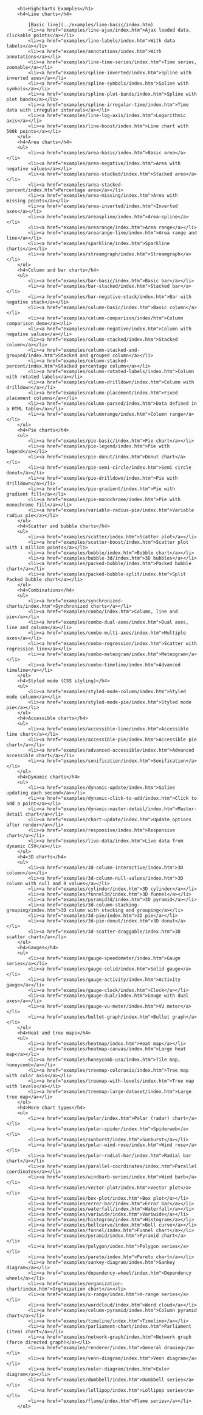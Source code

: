 		<h1>Highcharts Examples</h1>
		<h4>Line charts</h4>
		
			[Basic line](../examples/line-basic/index.htm)
			<li><a href="examples/line-ajax/index.htm">Ajax loaded data, clickable points</a></li>
			<li><a href="examples/line-labels/index.htm">With data labels</a></li>
			<li><a href="examples/annotations/index.htm">With annotations</a></li>
			<li><a href="examples/line-time-series/index.htm">Time series, zoomable</a></li>
			<li><a href="examples/spline-inverted/index.htm">Spline with inverted axes</a></li>
			<li><a href="examples/spline-symbols/index.htm">Spline with symbols</a></li>
			<li><a href="examples/spline-plot-bands/index.htm">Spline with plot bands</a></li>
			<li><a href="examples/spline-irregular-time/index.htm">Time data with irregular intervals</a></li>
			<li><a href="examples/line-log-axis/index.htm">Logarithmic axis</a></li>
			<li><a href="examples/line-boost/index.htm">Line chart with 500k points</a></li>
		</ul>
		<h4>Area charts</h4>
		<ul>
			<li><a href="examples/area-basic/index.htm">Basic area</a></li>
			<li><a href="examples/area-negative/index.htm">Area with negative values</a></li>
			<li><a href="examples/area-stacked/index.htm">Stacked area</a></li>
			<li><a href="examples/area-stacked-percent/index.htm">Percentage area</a></li>
			<li><a href="examples/area-missing/index.htm">Area with missing points</a></li>
			<li><a href="examples/area-inverted/index.htm">Inverted axes</a></li>
			<li><a href="examples/areaspline/index.htm">Area-spline</a></li>
			<li><a href="examples/arearange/index.htm">Area range</a></li>
			<li><a href="examples/arearange-line/index.htm">Area range and line</a></li>
			<li><a href="examples/sparkline/index.htm">Sparkline charts</a></li>
			<li><a href="examples/streamgraph/index.htm">Streamgraph</a></li>
		</ul>
		<h4>Column and bar charts</h4>
		<ul>
			<li><a href="examples/bar-basic/index.htm">Basic bar</a></li>
			<li><a href="examples/bar-stacked/index.htm">Stacked bar</a></li>
			<li><a href="examples/bar-negative-stack/index.htm">Bar with negative stack</a></li>
			<li><a href="examples/column-basic/index.htm">Basic column</a></li>
			<li><a href="examples/column-comparison/index/htm">Column comparison demo</a></li>
			<li><a href="examples/column-negative/index.htm">Column with negative values</a></li>
			<li><a href="examples/column-stacked/index.htm">Stacked column</a></li>
			<li><a href="examples/column-stacked-and-grouped/index.htm">Stacked and grouped column</a></li>
			<li><a href="examples/column-stacked-percent/index.htm">Stacked percentage column</a></li>
			<li><a href="examples/column-rotated-labels/index.htm">Column with rotated labels</a></li>
			<li><a href="examples/column-drilldown/index.htm">Column with drilldown</a></li>
			<li><a href="examples/column-placement/index.htm">Fixed placement columns</a></li>
			<li><a href="examples/column-parsed/index.htm">Data defined in a HTML table</a></li>
			<li><a href="examples/columnrange/index.htm">Column range</a></li>
		</ul>
		<h4>Pie charts</h4>
		<ul>
			<li><a href="examples/pie-basic/index.htm">Pie chart</a></li>
			<li><a href="examples/pie-legend/index.htm">Pie with legend</a></li>
			<li><a href="examples/pie-donut/index.htm">Donut chart</a></li>
			<li><a href="examples/pie-semi-circle/index.htm">Semi circle donut</a></li>
			<li><a href="examples/pie-drilldown/index.htm">Pie with drilldown</a></li>
			<li><a href="examples/pie-gradient/index.htm">Pie with gradient fill</a></li>
			<li><a href="examples/pie-monochrome/index.htm">Pie with monochrome fill</a></li>
			<li><a href="examples/variable-radius-pie/index.htm">Variable radius pie</a></li>
		</ul>
		<h4>Scatter and bubble charts</h4>
		<ul>
			<li><a href="examples/scatter/index.htm">Scatter plot</a></li>
			<li><a href="examples/scatter-boost/index.htm">Scatter plot with 1 million points</a></li>
			<li><a href="examples/bubble/index.htm">Bubble chart</a></li>
			<li><a href="examples/bubble-3d/index.htm">3D bubbles</a></li>
			<li><a href="examples/packed-bubble/index.htm">Packed bubble chart</a></li>
			<li><a href="examples/packed-bubble-split/index.htm">Split Packed bubble chart</a></li>
		</ul>
		<h4>Combinations</h4>
		<ul>
			<li><a href="examples/synchronized-charts/index.htm">Synchronized charts</a></li>
			<li><a href="examples/combo/index.htm">Column, line and pie</a></li>
			<li><a href="examples/combo-dual-axes/index.htm">Dual axes, line and column</a></li>
			<li><a href="examples/combo-multi-axes/index.htm">Multiple axes</a></li>
			<li><a href="examples/combo-regression/index.htm">Scatter with regression line</a></li>
			<li><a href="examples/combo-meteogram/index.htm">Meteogram</a></li>
			<li><a href="examples/combo-timeline/index.htm">Advanced timeline</a></li>
		</ul>
		<h4>Styled mode (CSS styling)</h4>
		<ul>
			<li><a href="examples/styled-mode-column/index.htm">Styled mode column</a></li>
			<li><a href="examples/styled-mode-pie/index.htm">Styled mode pie</a></li>
		</ul>
        <h4>Accessible charts</h4>
		<ul>
			<li><a href="examples/accessible-line/index.htm">Accessible line chart</a></li>
			<li><a href="examples/accessible-pie/index.htm">Accessible pie chart</a></li>
            <li><a href="examples/advanced-accessible/index.htm">Advanced accessible chart</a></li>
            <li><a href="examples/sonification/index.htm">Sonification</a></li>
		</ul>
		<h4>Dynamic charts</h4>
		<ul>
			<li><a href="examples/dynamic-update/index.htm">Spline updating each second</a></li>
			<li><a href="examples/dynamic-click-to-add/index.htm">Click to add a point</a></li>
			<li><a href="examples/dynamic-master-detail/index.htm">Master-detail chart</a></li>
			<li><a href="examples/chart-update/index.htm">Update options after render</a></li>
			<li><a href="examples/responsive/index.htm">Responsive chart</a></li>
			<li><a href="examples/live-data/index.htm">Live data from dynamic CSV</a></li>
		</ul>
		<h4>3D charts</h4>
		<ul>
			<li><a href="examples/3d-column-interactive/index.htm">3D column</a></li>
			<li><a href="examples/3d-column-null-values/index.htm">3D column with null and 0 values</a></li>
			<li><a href="examples/cylinder/index.htm">3D cylinder</a></li>
			<li><a href="examples/funnel3d/index.htm">3D funnel</a></li>
			<li><a href="examples/pyramid3d/index.htm">3D pyramid</a></li>
			<li><a href="examples/3d-column-stacking-grouping/index.htm">3D column with stacking and grouping</a></li>
			<li><a href="examples/3d-pie/index.htm">3D pie</a></li>
			<li><a href="examples/3d-pie-donut/index.htm">3D donut</a></li>
			<li><a href="examples/3d-scatter-draggable/index.htm">3D scatter chart</a></li>
		</ul>
		<h4>Gauges</h4>
		<ul>
			<li><a href="examples/gauge-speedometer/index.htm">Gauge series</a></li>
			<li><a href="examples/gauge-solid/index.htm">Solid gauge</a></li>
			<li><a href="examples/gauge-activity/index.htm">Activity gauge</a></li>
			<li><a href="examples/gauge-clock/index.htm">Clock</a></li>
			<li><a href="examples/gauge-dual/index.htm">Gauge with dual axes</a></li>
			<li><a href="examples/gauge-vu-meter/index.htm">VU meter</a></li>
			<li><a href="examples/bullet-graph/index.htm">Bullet graph</a></li>
		</ul>
		<h4>Heat and tree maps</h4>
		<ul>
			<li><a href="examples/heatmap/index.htm">Heat map</a></li>
			<li><a href="examples/heatmap-canvas/index.htm">Large heat map</a></li>
			<li><a href="examples/honeycomb-usa/index.htm">Tile map, honeycomb</a></li>
			<li><a href="examples/treemap-coloraxis/index.htm">Tree map with color axis</a></li>
			<li><a href="examples/treemap-with-levels/index.htm">Tree map with levels</a></li>
			<li><a href="examples/treemap-large-dataset/index.htm">Large tree map</a></li>
		</ul>
		<h4>More chart types</h4>
		<ul>
			<li><a href="examples/polar/index.htm">Polar (radar) chart</a></li>
			<li><a href="examples/polar-spider/index.htm">Spiderweb</a></li>
			<li><a href="examples/sunburst/index.htm">Sunburst</a></li>
			<li><a href="examples/polar-wind-rose/index.htm">Wind rose</a></li>
			<li><a href="examples/polar-radial-bar/index.htm">Radial bar chart</a></li>
			<li><a href="examples/parallel-coordinates/index.htm">Parallel coordinates</a></li>
			<li><a href="examples/windbarb-series/index.htm">Wind barb</a></li>
			<li><a href="examples/vector-plot/index.htm">Vector plot</a></li>
			<li><a href="examples/box-plot/index.htm">Box plot</a></li>
			<li><a href="examples/error-bar/index.htm">Error bar</a></li>
			<li><a href="examples/waterfall/index.htm">Waterfall</a></li>
			<li><a href="examples/variwide/index.htm">Variwide</a></li>
			<li><a href="examples/histogram/index.htm">Histogram</a></li>
			<li><a href="examples/bellcurve/index.htm">Bell curve</a></li>
			<li><a href="examples/funnel/index.htm">Funnel chart</a></li>
			<li><a href="examples/pyramid/index.htm">Pyramid chart</a></li>
			<li><a href="examples/polygon/index.htm">Polygon series</a></li>
			<li><a href="examples/pareto/index.htm">Pareto chart</a></li>
			<li><a href="examples/sankey-diagram/index.htm">Sankey diagram</a></li>
			<li><a href="examples/dependency-wheel/index.htm">Dependency wheel</a></li>
			<li><a href="examples/organization-chart/index.htm">Organization chart</a></li>
			<li><a href="examples/x-range/index.htm">X-range series</a></li>
			<li><a href="examples/wordcloud/index.htm">Word cloud</a></li>
			<li><a href="examples/column-pyramid/index.htm">Column pyramid chart</a></li>
			<li><a href="examples/timeline/index.htm">Timeline</a></li>
			<li><a href="examples/parliament-chart/index.htm">Parliament (item) chart</a></li>
			<li><a href="examples/network-graph/index.htm">Network graph (force directed graph)</a></li>
			<li><a href="examples/renderer/index.htm">General drawing</a></li>
			<li><a href="examples/venn-diagram/index.htm">Venn diagram</a></li>
			<li><a href="examples/euler-diagram/index.htm">Euler diagram</a></li>
			<li><a href="examples/dumbbell/index.htm">Dumbbell series</a></li>
			<li><a href="examples/lollipop/index.htm">Lollipop series</a></li>
			<li><a href="examples/flame/index.htm">Flame series</a></li>
		</ul>
